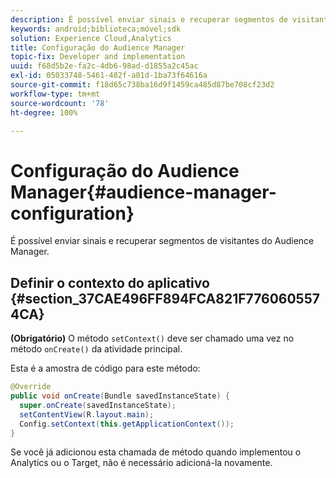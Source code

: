 ```yaml
---
description: É possível enviar sinais e recuperar segmentos de visitantes no gerenciamento de público-alvo.
keywords: android;biblioteca;móvel;sdk
solution: Experience Cloud,Analytics
title: Configuração do Audience Manager
topic-fix: Developer and implementation
uuid: f68d5b2e-fa2c-4db6-98ad-d1855a2c45ac
exl-id: 05033748-5461-482f-a01d-1ba73f64616a
source-git-commit: f18d65c738ba16d9f1459ca485d87be708cf23d2
workflow-type: tm+mt
source-wordcount: '78'
ht-degree: 100%

---
```


# Configuração do Audience Manager{#audience-manager-configuration}

É possível enviar sinais e recuperar segmentos de visitantes do Audience Manager.

## Definir o contexto do aplicativo {#section_37CAE496FF894FCA821F7760605574CA}

**(Obrigatório)** O método `setContext()` deve ser chamado uma vez no método `onCreate()` da atividade principal.

Esta é a amostra de código para este método:

```java
@Override 
public void onCreate(Bundle savedInstanceState) { 
  super.onCreate(savedInstanceState); 
  setContentView(R.layout.main); 
  Config.setContext(this.getApplicationContext()); 
}
```

Se você já adicionou esta chamada de método quando implementou o Analytics ou o Target, não é necessário adicioná-la novamente.
